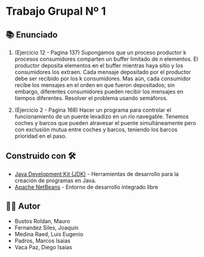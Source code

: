 # Trabajo Grupal Nº 1

## 📚 Enunciado

1) (Ejercicio 12 - Pagina 137) Supongamos que un proceso productor k procesos consumidores comparten un buffer limitado de n elementos. El productor deposita elementos en el buffer mientras haya sitio y los consumidores los extraen. Cada mensaje depositado por el productor debe ser recibido por los k consumidores. Mas aún, cada consumidor recibe los mensajes en el orden en que fueron depositados; sin embargo, diferentes consumidores pueden recibir los mensajes en tiempos diferentes. Resolver el problema usando semáforos.

2) (Ejercicio 2 - Pagina 168) Hacer un programa para controlar el funcionamiento de un puente levadizo en un río navegable. Tenemos coches y barcos que pueden atravesar el puente simultáneamente pero con exclusión mutua entre coches y barcos, teniendo los barcos prioridad en el paso.

## Construido con 🛠️

* [Java Development Kit (JDK)](https://www.java.com/es/download/help/develop.html) - Herramientas de desarrollo para la
  creación de programas en Java.
* [Apache NetBeans](https://netbeans.apache.org/) - Entorno de desarrollo integrado libre

## 👨‍💻 Autor

- Bustos Roldan, Mauro
- Fernandez Siles, Joaquin
- Medina Raed, Luis Eugenio
- Padros, Marcos Isaias
- Vaca Paz, Diego Isaias